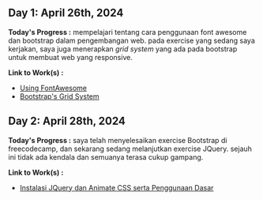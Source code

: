 ## Day 1: April 26th, 2024

**Today's Progress :** mempelajari tentang cara penggunaan font awesome dan bootstrap dalam pengembangan web. pada exercise yang sedang saya kerjakan, saya juga menerapkan *grid system* yang ada pada bootstrap untuk membuat web yang responsive. 

**Link to Work(s) :**
- [Using FontAwesome](./resources/using-fa.md)
- [Bootstrap's Grid System](./resources/bootstrap-grid.md)

## Day 2: April 28th, 2024

**Today's Progress :** saya telah menyelesaikan exercise Bootstrap di freecodecamp, dan sekarang sedang melanjutkan exercise JQuery. sejauh ini tidak ada kendala dan semuanya terasa cukup gampang.

**Link to Work(s) :** 
- [Instalasi JQuery dan Animate CSS serta Penggunaan Dasar](./resources/jquery-animate-intro.md)
